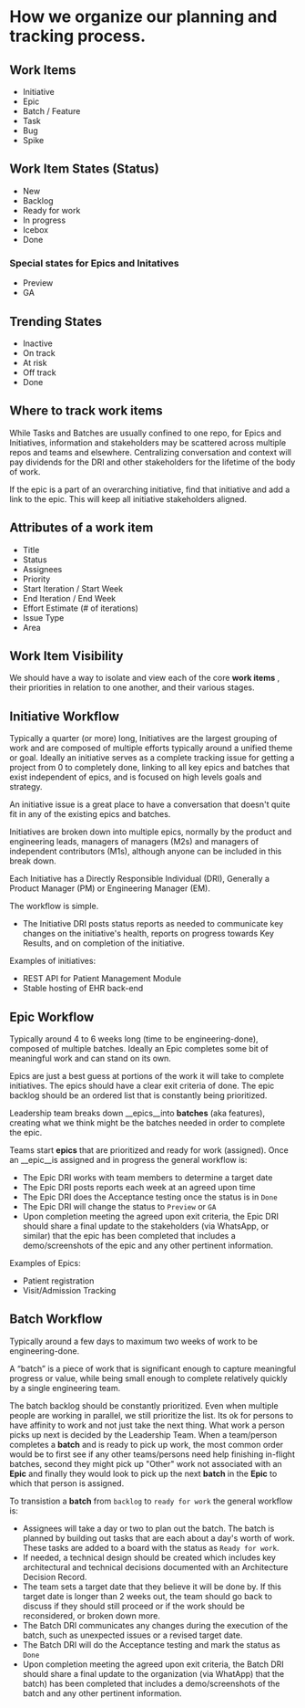 # How we organize our planning and tracking process.


## Work Items
- Initiative
- Epic
- Batch / Feature
- Task
- Bug
- Spike

## Work Item States (Status)
- New
- Backlog
- Ready for work
- In progress
- Icebox
- Done
  
### Special states for Epics and Initatives
- Preview
- GA

## Trending States
- Inactive
- On track
- At risk
- Off track
- Done
  
## Where to track work items
While Tasks and Batches are usually confined to one repo, for Epics and Initiatives, information and stakeholders may be scattered across multiple repos and teams and elsewhere. Centralizing conversation and context will pay dividends for the DRI and other stakeholders for the lifetime of the body of work.

If the epic is a part of an overarching initiative, find that initiative and add a link to the epic. This will keep all initiative stakeholders aligned.

## Attributes of a work item
- Title
- Status
- Assignees
- Priority
- Start Iteration / Start Week
- End Iteration / End Week
- Effort Estimate (# of iterations)
- Issue Type
- Area

## Work Item Visibility

We should have a way to isolate and view each of the core __work items__ , their priorities in relation to one another, and their various stages.


## Initiative Workflow

Typically a quarter (or more) long, Initiatives are the largest grouping of work and are composed of multiple efforts typically around a unified theme or goal. Ideally an initiative serves as a complete tracking issue for getting a project from 0 to completely done, linking to all key epics and batches that exist independent of epics, and is focused on high levels goals and strategy.

An initiative issue is a great place to have a conversation that doesn't quite fit in any of the existing epics and batches.

Initiatives are broken down into multiple epics, normally by the product and engineering leads, managers of managers (M2s) and managers of independent contributors (M1s), although anyone can be included in this break down.

Each Initiative has a Directly Responsible Individual (DRI), Generally a Product Manager (PM) or Engineering Manager (EM).

The workflow is simple.

- The Initiative DRI posts status reports as needed to communicate key changes on the initiative's health, reports on progress towards Key Results, and on completion of the initiative.

Examples of initiatives:
- REST API for Patient Management Module
- Stable hosting of EHR back-end


## Epic Workflow

Typically around 4 to 6 weeks long (time to be engineering-done), composed of multiple batches. Ideally an Epic completes some bit of meaningful work and can stand on its own.

Epics are just a best guess at portions of the work it will take to complete initiatives. The epics should have a clear exit criteria of done. The epic backlog should be an ordered list that is constantly being prioritized.

Leadership team breaks down __epics__into __batches__ (aka features), creating what we think might be the batches needed in order to complete the epic.

Teams start __epics__ that are prioritized and ready for work (assigned). Once an __epic__is assigned and in progress the general workflow is:

- The Epic DRI works with team members to determine a target date
- The Epic DRI posts reports each week at an agreed upon time
- The Epic DRI does the Acceptance testing once the status is in `Done`
- The Epic DRI will change the status to `Preview` or `GA`
- Upon completion meeting the agreed upon exit criteria, the Epic DRI should share a final update to the stakeholders (via WhatsApp, or similar) that the epic has been completed that includes a demo/screenshots of the epic and any other pertinent information.

Examples of Epics:
- Patient registration
- Visit/Admission Tracking

## Batch Workflow
Typically around a few days to maximum two weeks of work to be engineering-done.

A “batch” is a piece of work that is significant enough to capture meaningful progress or value, while being small enough to complete relatively quickly by a single engineering team.

The batch backlog should be constantly prioritized. Even when  multiple people are working in parallel, we still prioritize the list. Its ok for persons to have affinity to work and not just take the next thing. What work a person picks up next is decided by the Leadership Team. When a team/person completes a __batch__ and is ready to pick up work, the most common order would be to first see if any other teams/persons need help finishing in-flight batches, second they might pick up "Other" work not associated with an __Epic__ and finally they would look to pick up the next __batch__ in the __Epic__ to which that person is assigned.

To transistion a __batch__ from `backlog` to `ready for work` the general workflow is:

- Assignees will take a day or two to plan out the batch. The batch is planned by building out tasks that are each about a day's worth of work. These tasks are added to a board with the status as `Ready for work`.
- If needed, a technical design should be created which includes key architectural and technical decisions documented with an Architecture Decision Record.
- The team sets a target date that they believe it will be done by. If this target date is longer than 2 weeks out, the team should go back to discuss if they should still proceed or if the work should be reconsidered, or broken down more.
- The Batch DRI communicates any changes during the execution of the batch, such as unexpected issues or a revised target date.
- The Batch DRI will do the Acceptance testing and mark the status as `Done`
- Upon completion meeting the agreed upon exit criteria, the Batch DRI should share a final update to the organization (via WhatApp) that the batch) has been completed that includes a demo/screenshots of the batch and any other pertinent information.
